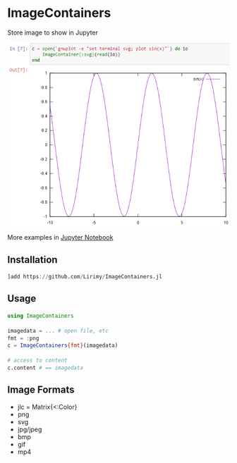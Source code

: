 # ImageContainers

Store image to show in Jupyter


![example](example/example.png)

More examples in [Jupyter Notebook](example/example.ipynb)


## Installation

```julia
]add https://github.com/Lirimy/ImageContainers.jl
```

## Usage

```julia
using ImageContainers

imagedata = ... # open file, etc
fmt = :png
c = ImageContainers{fmt}(imagedata)

# access to content
c.content # == imagedata
```

## Image Formats


- jlc = Matrix{<:Color}
- png
- svg
- jpg/jpeg
- bmp
- gif
- mp4

